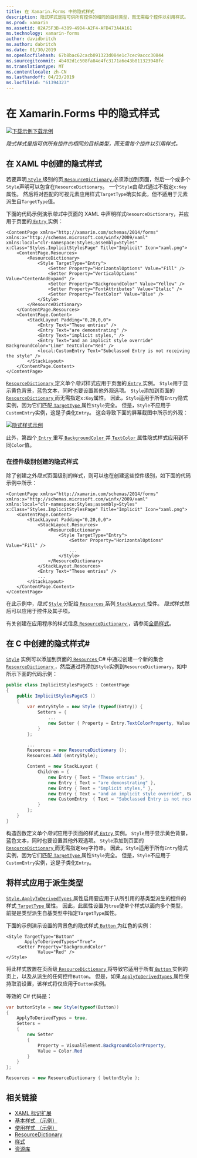 ```yaml
---
title: 在 Xamarin.Forms 中的隐式样式
description: 隐式样式是指可供所有控件的相同的目标类型，而无需每个控件以引用样式。
ms.prod: xamarin
ms.assetid: 02A75F3B-4389-49D4-A2F4-AFD473A4A161
ms.technology: xamarin-forms
author: davidbritch
ms.author: dabritch
ms.date: 01/30/2019
ms.openlocfilehash: 67b8bac62cacb091323d084e1c7cec9accc30844
ms.sourcegitcommit: 4b402d1c508fa84e4fc3171a6e43b811323948fc
ms.translationtype: MT
ms.contentlocale: zh-CN
ms.lasthandoff: 04/23/2019
ms.locfileid: "61394323"
---
```

# <a name="implicit-styles-in-xamarinforms"></a>在 Xamarin.Forms 中的隐式样式

[![下载示例](~/media/shared/download.png)下载示例](https://developer.xamarin.com/samples/xamarin-forms/UserInterface/Styles/BasicStyles/)

_隐式样式是指可供所有控件的相同的目标类型，而无需每个控件以引用样式。_

## <a name="create-an-implicit-style-in-xaml"></a>在 XAML 中创建的隐式样式

若要声明[ `Style` ](xref:Xamarin.Forms.Style)级别的页[ `ResourceDictionary` ](xref:Xamarin.Forms.ResourceDictionary)必须添加到页面，然后一个或多个`Style`声明可以包含在`ResourceDictionary`。 一个`Style`由*隐式*通过不指定`x:Key`属性。 然后将对匹配的可视元素应用样式`TargetType`确实如此，但不适用于元素派生自`TargetType`值。

下面的代码示例演示*隐式*中页面的 XAML 中声明样式`ResourceDictionary`，并应用于页面的[ `Entry` ](xref:Xamarin.Forms.Entry)实例：

```xaml
<ContentPage xmlns="http://xamarin.com/schemas/2014/forms" xmlns:x="http://schemas.microsoft.com/winfx/2009/xaml" xmlns:local="clr-namespace:Styles;assembly=Styles" x:Class="Styles.ImplicitStylesPage" Title="Implicit" Icon="xaml.png">
    <ContentPage.Resources>
        <ResourceDictionary>
            <Style TargetType="Entry">
                <Setter Property="HorizontalOptions" Value="Fill" />
                <Setter Property="VerticalOptions" Value="CenterAndExpand" />
                <Setter Property="BackgroundColor" Value="Yellow" />
                <Setter Property="FontAttributes" Value="Italic" />
                <Setter Property="TextColor" Value="Blue" />
            </Style>
        </ResourceDictionary>
    </ContentPage.Resources>
    <ContentPage.Content>
        <StackLayout Padding="0,20,0,0">
            <Entry Text="These entries" />
            <Entry Text="are demonstrating" />
            <Entry Text="implicit styles," />
            <Entry Text="and an implicit style override" BackgroundColor="Lime" TextColor="Red" />
            <local:CustomEntry Text="Subclassed Entry is not receiving the style" />
        </StackLayout>
    </ContentPage.Content>
</ContentPage>
```

[ `ResourceDictionary` ](xref:Xamarin.Forms.ResourceDictionary)定义单个*隐式*样式应用于页面的[ `Entry` ](xref:Xamarin.Forms.Entry)实例。 `Style`用于显示黄色背景，蓝色文本，同时也要设置其他外观选项。 `Style`添加到页面的[ `ResourceDictionary` ](xref:Xamarin.Forms.ResourceDictionary)而无需指定`x:Key`属性。 因此，`Style`适用于所有`Entry`隐式实例，因为它们匹配[ `TargetType` ](xref:Xamarin.Forms.Style.TargetType)属性`Style`完全。 但是，`Style`不应用于`CustomEntry`实例，这是子类化`Entry`。 这会导致下面的屏幕截图中所示的外观：

[![](implicit-images/implicit-styles.png "隐式样式示例")](implicit-images/implicit-styles-large.png#lightbox "隐式样式示例")

此外，第四个[ `Entry` ](xref:Xamarin.Forms.Entry)重写[ `BackgroundColor` ](xref:Xamarin.Forms.VisualElement.BackgroundColor)并[ `TextColor` ](xref:Xamarin.Forms.Entry.TextColor)属性隐式样式应用到不同`Color`值。

### <a name="create-an-implicit-style-at-the-control-level"></a>在控件级别创建的隐式样式

除了创建之外*隐式*页面级别的样式，则可以也在创建这些控件级别，如下面的代码示例中所示：

```xaml
<ContentPage xmlns="http://xamarin.com/schemas/2014/forms" xmlns:x="http://schemas.microsoft.com/winfx/2009/xaml" xmlns:local="clr-namespace:Styles;assembly=Styles" x:Class="Styles.ImplicitStylesPage" Title="Implicit" Icon="xaml.png">
    <ContentPage.Content>
        <StackLayout Padding="0,20,0,0">
            <StackLayout.Resources>
                <ResourceDictionary>
                    <Style TargetType="Entry">
                        <Setter Property="HorizontalOptions" Value="Fill" />
                        ...
                    </Style>
                </ResourceDictionary>
            </StackLayout.Resources>
            <Entry Text="These entries" />
            ...
        </StackLayout>
    </ContentPage.Content>
</ContentPage>
```

在此示例中，*隐式* [ `Style` ](xref:Xamarin.Forms.Style)分配给[ `Resources` ](xref:Xamarin.Forms.VisualElement.Resources)系列[ `StackLayout` ](xref:Xamarin.Forms.StackLayout)控件。 *隐式*样式然后可以应用于控件及其子项。

有关创建在应用程序的样式信息[ `ResourceDictionary` ](xref:Xamarin.Forms.ResourceDictionary)，请参阅[全局样式](~/xamarin-forms/user-interface/styles/application.md)。

## <a name="create-an-implicit-style-in-c35"></a>在 C 中创建的隐式样式&#35;

[`Style`](xref:Xamarin.Forms.Style) 实例可以添加到页面的[ `Resources` ](xref:Xamarin.Forms.VisualElement.Resources) C# 中通过创建一个新的集合[ `ResourceDictionary` ](xref:Xamarin.Forms.ResourceDictionary)，然后通过将添加`Style`实例到`ResourceDictionary`，如中所示下面的代码示例：

```csharp
public class ImplicitStylesPageCS : ContentPage
{
    public ImplicitStylesPageCS ()
    {
        var entryStyle = new Style (typeof(Entry)) {
            Setters = {
                ...
                new Setter { Property = Entry.TextColorProperty, Value = Color.Blue }
            }
        };

        ...
        Resources = new ResourceDictionary ();
        Resources.Add (entryStyle);

        Content = new StackLayout {
            Children = {
                new Entry { Text = "These entries" },
                new Entry { Text = "are demonstrating" },
                new Entry { Text = "implicit styles," },
                new Entry { Text = "and an implicit style override", BackgroundColor = Color.Lime, TextColor = Color.Red },
                new CustomEntry  { Text = "Subclassed Entry is not receiving the style" }
            }
        };
    }
}
```

构造函数定义单个*隐式*应用于页面的样式[ `Entry` ](xref:Xamarin.Forms.Entry)实例。 `Style`用于显示黄色背景，蓝色文本，同时也要设置其他外观选项。 `Style`添加到页面的[ `ResourceDictionary` ](xref:Xamarin.Forms.ResourceDictionary)而无需指定`key`字符串。 因此，`Style`适用于所有`Entry`隐式实例，因为它们匹配[ `TargetType` ](xref:Xamarin.Forms.Style.TargetType)属性`Style`完全。 但是，`Style`不应用于`CustomEntry`实例，这是子类化`Entry`。

## <a name="apply-a-style-to-derived-types"></a>将样式应用于派生类型

[ `Style.ApplyToDerivedTypes` ](xref:Xamarin.Forms.Style.ApplyToDerivedTypes)属性启用要应用于从所引用的基类型派生的控件的样式[ `TargetType` ](xref:Xamarin.Forms.Style.TargetType)属性。 因此，此属性设置为`true`使单个样式以面向多个类型，前提是类型派生自基类型中指定`TargetType`属性。

下面的示例演示设置的背景色的隐式样式[ `Button` ](xref:Xamarin.Forms.Button)为红色的实例：

```xaml
<Style TargetType="Button"
       ApplyToDerivedTypes="True">
    <Setter Property="BackgroundColor"
            Value="Red" />
</Style>
```

将此样式放置在页面级[ `ResourceDictionary` ](xref:Xamarin.Forms.ResourceDictionary)将导致它适用于所有[ `Button` ](xref:Xamarin.Forms.Button)实例的页上，以及从派生的任何控件`Button`。 但是，如果[ `ApplyToDerivedTypes` ](xref:Xamarin.Forms.Style.ApplyToDerivedTypes)属性保持取消设置，该样式将仅应用于`Button`实例。

等效的 C# 代码是：

```csharp
var buttonStyle = new Style(typeof(Button))
{
    ApplyToDerivedTypes = true,
    Setters =
    {
        new Setter
        {
            Property = VisualElement.BackgroundColorProperty,
            Value = Color.Red
        }
    }
};

Resources = new ResourceDictionary { buttonStyle };
```

## <a name="related-links"></a>相关链接

- [XAML 标记扩展](~/xamarin-forms/xaml/xaml-basics/xaml-markup-extensions.md)
- [基本样式 （示例）](https://developer.xamarin.com/samples/xamarin-forms/UserInterface/Styles/BasicStyles/)
- [使用样式 （示例）](https://developer.xamarin.com/samples/xamarin-forms/WorkingWithStyles/)
- [ResourceDictionary](xref:Xamarin.Forms.ResourceDictionary)
- [样式](xref:Xamarin.Forms.Style)
- [资源库](xref:Xamarin.Forms.Setter)
